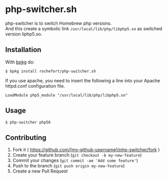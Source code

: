 # php-switcher.sh

php-switcher is to switch Homebrew php versions.  
And this create a symbolic link `/usr/local/lib/php/libphp5.so` as switched version liphp5.so.


## Installation

With [bpkg](https://github.com/bpkg/bpkg) do:

    $ bpkg install rochefort/php-switcher.sh

If you use apache, you need to insert the following a line into your Apache httpd.conf configuration file.  

    LoadModule php5_module "/usr/local/lib/php/libphp5.so"


## Usage

    $ php-switcher php56


## Contributing

1. Fork it ( https://github.com/[my-github-username]/php-switcher/fork )
2. Create your feature branch (`git checkout -b my-new-feature`)
3. Commit your changes (`git commit -am 'Add some feature'`)
4. Push to the branch (`git push origin my-new-feature`)
5. Create a new Pull Request
